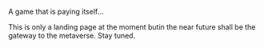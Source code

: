 A game that is paying itself...


This is only a landing page at the moment butin the near future shall be the gateway to the metaverse. Stay tuned.